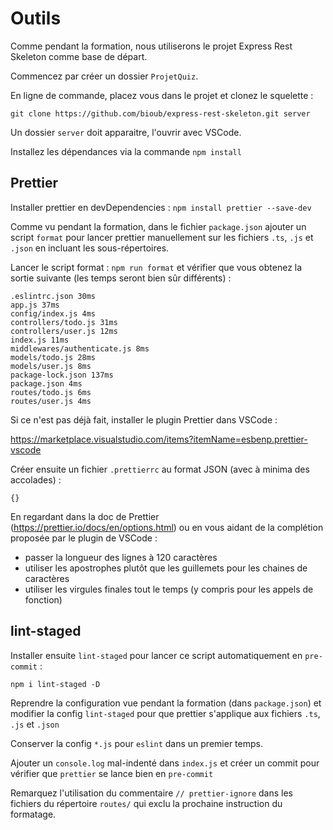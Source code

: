 # Outils

Comme pendant la formation, nous utiliserons le projet Express Rest Skeleton comme base de départ.

Commencez par créer un dossier `ProjetQuiz`.

En ligne de commande, placez vous dans le projet et clonez le squelette :

`git clone https://github.com/bioub/express-rest-skeleton.git server`

Un dossier `server` doit apparaitre, l'ouvrir avec VSCode.

Installez les dépendances via la commande `npm install`

## Prettier

Installer prettier en devDependencies : `npm install prettier --save-dev`

Comme vu pendant la formation, dans le fichier `package.json` ajouter un script `format` pour lancer prettier manuellement sur les fichiers `.ts`, `.js` et `.json` en incluant les sous-répertoires.

Lancer le script format : `npm run format` et vérifier que vous obtenez la sortie suivante (les temps seront bien sûr différents) :

```
.eslintrc.json 30ms
app.js 37ms
config/index.js 4ms
controllers/todo.js 31ms
controllers/user.js 12ms
index.js 11ms
middlewares/authenticate.js 8ms
models/todo.js 28ms
models/user.js 8ms
package-lock.json 137ms
package.json 4ms
routes/todo.js 6ms
routes/user.js 4ms
```

Si ce n'est pas déjà fait, installer le plugin Prettier dans VSCode :

https://marketplace.visualstudio.com/items?itemName=esbenp.prettier-vscode

Créer ensuite un fichier `.prettierrc` au format JSON (avec à minima des accolades) :

```
{}
```

En regardant dans la doc de Prettier (https://prettier.io/docs/en/options.html) ou en vous aidant de la complétion proposée par le plugin de VSCode :

- passer la longueur des lignes à 120 caractères
- utiliser les apostrophes plutôt que les guillemets pour les chaines de caractères
- utiliser les virgules finales tout le temps (y compris pour les appels de fonction)

## lint-staged

Installer ensuite `lint-staged` pour lancer ce script automatiquement en `pre-commit` :

`npm i lint-staged -D`

Reprendre la configuration vue pendant la formation (dans `package.json`) et modifier la config `lint-staged` pour que prettier s'applique aux fichiers `.ts`, `.js` et `.json`

Conserver la config `*.js` pour `eslint` dans un premier temps.

Ajouter un `console.log` mal-indenté dans `index.js` et créer un commit pour vérifier que `prettier` se lance bien en `pre-commit`

Remarquez l'utilisation du commentaire `// prettier-ignore` dans les fichiers du répertoire `routes/` qui exclu la prochaine instruction du formatage.
